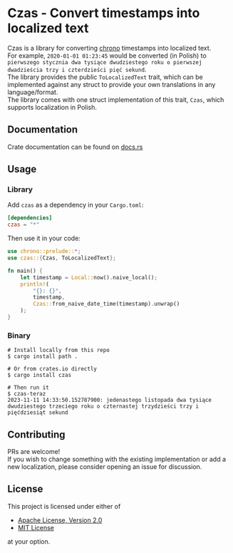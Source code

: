 # Czas - Convert timestamps into localized text

Czas is a library for converting [chrono](https://docs.rs/chrono/latest/chrono/) timestamps into localized text.  
For example, `2020-01-01 01:23:45` would be converted (in Polish) to `pierwszego stycznia dwa tysiące dwudziestego roku o pierwszej dwadzieścia trzy i czterdzieści pięć sekund`.  
The library provides the public `ToLocalizedText` trait, which can be implemented against any struct to provide your own translations in any language/format.  
The library comes with one struct implementation of this trait, `Czas`, which supports localization in Polish.  

## Documentation

Crate documentation can be found on [docs.rs](https://docs.rs/czas/latest/czas/)  

## Usage

### Library

Add `czas` as a dependency in your `Cargo.toml`:  
```toml
[dependencies]
czas = "*"
```

Then use it in your code:
```rust
use chrono::prelude::*;
use czas::{Czas, ToLocalizedText};

fn main() {
    let timestamp = Local::now().naive_local();
    println!(
        "{}: {}",
        timestamp,
        Czas::from_naive_date_time(timestamp).unwrap()
    );
}
```

### Binary

```shell
# Install locally from this repo
$ cargo install path .

# Or from crates.io directly
$ cargo install czas

# Then run it
$ czas-teraz
2023-11-11 14:33:50.152787900: jedenastego listopada dwa tysiące dwudziestego trzeciego roku o czternastej trzydzieści trzy i pięćdziesiąt sekund  
```

## Contributing  

PRs are welcome!   
If you wish to change something with the existing implementation or add a new localization, please consider opening an issue for discussion.  

## License  

This project is licensed under either of

* [Apache License, Version 2.0](https://www.apache.org/licenses/LICENSE-2.0)
* [MIT License](https://opensource.org/licenses/MIT)

at your option.

